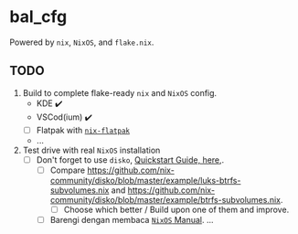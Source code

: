 # bal_cfg

Powered by `nix`, `NixOS`, and `flake.nix`.

## TODO

1. Build to complete flake-ready `nix` and `NixOS` config.
   - KDE ✔️
   - VSCod(ium) ✔️
   - [ ] Flatpak with [`nix-flatpak`](https://github.com/gmodena/nix-flatpak)
   - ...
2. Test drive with real `NixOS` installation
   - [ ] Don't forget to use `disko`, [Quickstart Guide, here](https://github.com/nix-community/disko/blob/master/docs/quickstart.md),.
     - [ ] Compare <https://github.com/nix-community/disko/blob/master/example/luks-btrfs-subvolumes.nix> and <https://github.com/nix-community/disko/blob/master/example/btrfs-subvolumes.nix>.
       - [ ] Choose which better / Build upon one of them and improve.
     - [ ] Barengi dengan membaca [`NixOS` Manual](https://nixos.org/manual/nixos/stable/).
...
